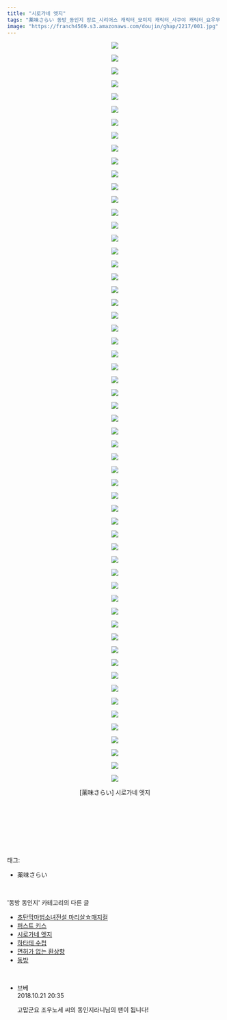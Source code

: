 ```yaml
---
title: "시로가네 엣지"
tags: "薬味さらい 동방_동인지 장르_시리어스 캐릭터_모미지 캐릭터_사쿠야 캐릭터_요우무 캐릭터_유유코 캐릭터_유카리 캐릭터_후토"
image: "https://franch4569.s3.amazonaws.com/doujin/ghap/2217/001.jpg"
---
```

<div class="article">
<p style="text-align: center; clear: none; float: none;"><img src="{{ site.imgserver2 }}/ghap/2217/001.jpg"/></p>
<p style="text-align: center; clear: none; float: none;"><img src="{{ site.imgserver2 }}/ghap/2217/002.jpg"/></p>
<p style="text-align: center; clear: none; float: none;"><img src="{{ site.imgserver2 }}/ghap/2217/003.jpg"/></p>
<p style="text-align: center; clear: none; float: none;"><img src="{{ site.imgserver2 }}/ghap/2217/004.jpg"/></p>
<p style="text-align: center; clear: none; float: none;"><img src="{{ site.imgserver2 }}/ghap/2217/005.jpg"/></p>
<p style="text-align: center; clear: none; float: none;"><img src="{{ site.imgserver2 }}/ghap/2217/006.jpg"/></p>
<p style="text-align: center; clear: none; float: none;"><img src="{{ site.imgserver2 }}/ghap/2217/007.jpg"/></p>
<p style="text-align: center; clear: none; float: none;"><img src="{{ site.imgserver2 }}/ghap/2217/008.jpg"/></p>
<p style="text-align: center; clear: none; float: none;"><img src="{{ site.imgserver2 }}/ghap/2217/009.jpg"/></p>
<p style="text-align: center; clear: none; float: none;"><img src="{{ site.imgserver2 }}/ghap/2217/010.jpg"/></p>
<p style="text-align: center; clear: none; float: none;"><img src="{{ site.imgserver2 }}/ghap/2217/011.jpg"/></p>
<p style="text-align: center; clear: none; float: none;"><img src="{{ site.imgserver2 }}/ghap/2217/012.jpg"/></p>
<p style="text-align: center; clear: none; float: none;"><img src="{{ site.imgserver2 }}/ghap/2217/013.jpg"/></p>
<p style="text-align: center; clear: none; float: none;"><img src="{{ site.imgserver2 }}/ghap/2217/014.jpg"/></p>
<p style="text-align: center; clear: none; float: none;"><img src="{{ site.imgserver2 }}/ghap/2217/015.jpg"/></p>
<p style="text-align: center; clear: none; float: none;"><img src="{{ site.imgserver2 }}/ghap/2217/016.jpg"/></p>
<p style="text-align: center; clear: none; float: none;"><img src="{{ site.imgserver2 }}/ghap/2217/017.jpg"/></p>
<p style="text-align: center; clear: none; float: none;"><img src="{{ site.imgserver2 }}/ghap/2217/018.jpg"/></p>
<p style="text-align: center; clear: none; float: none;"><img src="{{ site.imgserver2 }}/ghap/2217/019.jpg"/></p>
<p style="text-align: center; clear: none; float: none;"><img src="{{ site.imgserver2 }}/ghap/2217/020.jpg"/></p>
<p style="text-align: center; clear: none; float: none;"><img src="{{ site.imgserver2 }}/ghap/2217/021.jpg"/></p>
<p style="text-align: center; clear: none; float: none;"><img src="{{ site.imgserver2 }}/ghap/2217/022.jpg"/></p>
<p style="text-align: center; clear: none; float: none;"><img src="{{ site.imgserver2 }}/ghap/2217/023.jpg"/></p>
<p style="text-align: center; clear: none; float: none;"><img src="{{ site.imgserver2 }}/ghap/2217/024.jpg"/></p>
<p style="text-align: center; clear: none; float: none;"><img src="{{ site.imgserver2 }}/ghap/2217/025.jpg"/></p>
<p style="text-align: center; clear: none; float: none;"><img src="{{ site.imgserver2 }}/ghap/2217/026.jpg"/></p>
<p style="text-align: center; clear: none; float: none;"><img src="{{ site.imgserver2 }}/ghap/2217/027.jpg"/></p>
<p style="text-align: center; clear: none; float: none;"><img src="{{ site.imgserver2 }}/ghap/2217/028.jpg"/></p>
<p style="text-align: center; clear: none; float: none;"><img src="{{ site.imgserver2 }}/ghap/2217/029.jpg"/></p>
<p style="text-align: center; clear: none; float: none;"><img src="{{ site.imgserver2 }}/ghap/2217/030.jpg"/></p>
<p style="text-align: center; clear: none; float: none;"><img src="{{ site.imgserver2 }}/ghap/2217/031.jpg"/></p>
<p style="text-align: center; clear: none; float: none;"><img src="{{ site.imgserver2 }}/ghap/2217/032.jpg"/></p>
<p style="text-align: center; clear: none; float: none;"><img src="{{ site.imgserver2 }}/ghap/2217/033.jpg"/></p>
<p style="text-align: center; clear: none; float: none;"><img src="{{ site.imgserver2 }}/ghap/2217/034.jpg"/></p>
<p style="text-align: center; clear: none; float: none;"><img src="{{ site.imgserver2 }}/ghap/2217/035.jpg"/></p>
<p style="text-align: center; clear: none; float: none;"><img src="{{ site.imgserver2 }}/ghap/2217/036.jpg"/></p>
<p style="text-align: center; clear: none; float: none;"><img src="{{ site.imgserver2 }}/ghap/2217/037.jpg"/></p>
<p style="text-align: center; clear: none; float: none;"><img src="{{ site.imgserver2 }}/ghap/2217/038.jpg"/></p>
<p style="text-align: center; clear: none; float: none;"><img src="{{ site.imgserver2 }}/ghap/2217/039.jpg"/></p>
<p style="text-align: center; clear: none; float: none;"><img src="{{ site.imgserver2 }}/ghap/2217/040.jpg"/></p>
<p style="text-align: center; clear: none; float: none;"><img src="{{ site.imgserver2 }}/ghap/2217/041.jpg"/></p>
<p style="text-align: center; clear: none; float: none;"><img src="{{ site.imgserver2 }}/ghap/2217/042.jpg"/></p>
<p style="text-align: center; clear: none; float: none;"><img src="{{ site.imgserver2 }}/ghap/2217/043.jpg"/></p>
<p style="text-align: center; clear: none; float: none;"><img src="{{ site.imgserver2 }}/ghap/2217/044.jpg"/></p>
<p style="text-align: center; clear: none; float: none;"><img src="{{ site.imgserver2 }}/ghap/2217/045.jpg"/></p>
<p style="text-align: center; clear: none; float: none;"><img src="{{ site.imgserver2 }}/ghap/2217/046.jpg"/></p>
<p style="text-align: center; clear: none; float: none;"><img src="{{ site.imgserver2 }}/ghap/2217/047.jpg"/></p>
<p style="text-align: center; clear: none; float: none;"><img src="{{ site.imgserver2 }}/ghap/2217/048.jpg"/></p>
<p style="text-align: center; clear: none; float: none;"><img src="{{ site.imgserver2 }}/ghap/2217/049.jpg"/></p>
<p style="text-align: center; clear: none; float: none;"><img src="{{ site.imgserver2 }}/ghap/2217/050.jpg"/></p>
<p style="text-align: center; clear: none; float: none;"><img src="{{ site.imgserver2 }}/ghap/2217/051.jpg"/></p>
<p style="text-align: center; clear: none; float: none;"><img src="{{ site.imgserver2 }}/ghap/2217/052.jpg"/></p>
<p style="text-align: center; clear: none; float: none;"><img src="{{ site.imgserver2 }}/ghap/2217/053.jpg"/></p>
<p style="text-align: center; clear: none; float: none;"><img src="{{ site.imgserver2 }}/ghap/2217/054.jpg"/></p>
<p style="text-align: center; clear: none; float: none;"><img src="{{ site.imgserver2 }}/ghap/2217/055.jpg"/></p>
<p style="text-align: center; clear: none; float: none;"><img src="{{ site.imgserver2 }}/ghap/2217/056.jpg"/></p>
<p style="text-align: center; clear: none; float: none;"><img src="{{ site.imgserver2 }}/ghap/2217/057.jpg"/></p>
<p style="text-align: center; clear: none; float: none;"><img src="{{ site.imgserver2 }}/ghap/2217/058.jpg"/></p>
<p style="text-align: center; clear: none; float: none;">[薬味さらい] 시로가네 엣지</p>
<p style="text-align: center; clear: none; float: none;"><br/></p>
<p style="text-align: center; clear: none; float: none;"><br/></p>
<p><br/></p>
</div><br/>
<div class="tagTrail">
<p>태그: </p>
<ul>
<li>薬味さらい</li>
</ul>
</div><br/>
<div class="another">
<p>'동방 동인지' 카테고리의 다른 글</p>
<ul>
<li><a href="/ghap_2219">초탄막마법소녀전설 마리살☆매지컬</a></li>
<li><a href="/ghap_2218">퍼스트 키스</a></li>
<li><a href="/ghap_2217">시로가네 엣지</a></li>
<li><a href="/ghap_2216">하타테 수첩</a></li>
<li><a href="/ghap_2215">면허가 없는 환상향</a></li>
<li><a href="/ghap_2213">동방</a></li>
</ul>
</div><br/>
<div class="cb_module cb_fluid">
<div class="cb_wrt cb_profile">
<div class="comment">
<ul>
<li class="cb_thumb_off" id="comment15359266">
<div class="cb_comment_area">
<div class="cb_info_area">
<div class="cb_section">
<span class="cb_nick_name">브베</span>
</div>
<div class="cb_section">
<span class="cb_date">2018.10.21 20:35 </span>
</div>
</div>
<div class="cb_dsc_comment">
<p class="cb_dsc">
											고맙군요 조우노세 씨의 동인지라니님의 팬이 됩니다!
										</p>
</div>
</div></li>
</ul>
</div>
</div><!-- commentList close -->
</div><br/>
